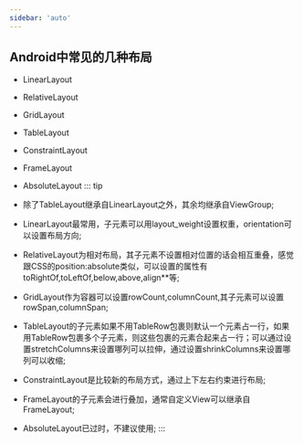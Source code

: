 ```yaml
---
sidebar: 'auto'
---
```

## Android中常见的几种布局
+ LinearLayout
+ RelativeLayout
+ GridLayout
+ TableLayout
+ ConstraintLayout
+ FrameLayout
+ AbsoluteLayout
::: tip

+ 除了TableLayout继承自LinearLayout之外，其余均继承自ViewGroup;
+ LinearLayout最常用，子元素可以用layout_weight设置权重，orientation可以设置布局方向;
+ RelativeLayout为相对布局，其子元素不设置相对位置的话会相互重叠，感觉跟CSS的position:absolute类似，可以设置的属性有toRightOf,toLeftOf,below,above,align**等;
+ GridLayout作为容器可以设置rowCount,columnCount,其子元素可以设置rowSpan,columnSpan;
+ TableLayout的子元素如果不用TableRow包裹则默认一个元素占一行，如果用TableRow包裹多个子元素，则这些包裹的元素合起来占一行；可以通过设置stretchColumns来设置哪列可以拉伸，通过设置shrinkColumns来设置哪列可以收缩;
+ ConstraintLayout是比较新的布局方式，通过上下左右约束进行布局;
+ FrameLayout的子元素会进行叠加，通常自定义View可以继承自FrameLayout;
+ AbsoluteLayout已过时，不建议使用;
:::